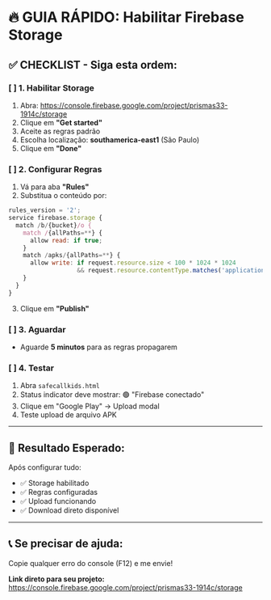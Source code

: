 # 🔥 GUIA RÁPIDO: Habilitar Firebase Storage

## ✅ **CHECKLIST - Siga esta ordem:**

### [ ] 1. Habilitar Storage
1. Abra: https://console.firebase.google.com/project/prismas33-1914c/storage
2. Clique em **"Get started"**
3. Aceite as regras padrão
4. Escolha localização: **southamerica-east1** (São Paulo)
5. Clique em **"Done"**

### [ ] 2. Configurar Regras
1. Vá para aba **"Rules"**
2. Substitua o conteúdo por:

```javascript
rules_version = '2';
service firebase.storage {
  match /b/{bucket}/o {
    match /{allPaths=**} {
      allow read: if true;
    }
    match /apks/{allPaths=**} {
      allow write: if request.resource.size < 100 * 1024 * 1024
                   && request.resource.contentType.matches('application/.*');
    }
  }
}
```

3. Clique em **"Publish"**

### [ ] 3. Aguardar
- Aguarde **5 minutos** para as regras propagarem

### [ ] 4. Testar
1. Abra `safecallkids.html`
2. Status indicator deve mostrar: 🟢 "Firebase conectado"
3. Clique em "Google Play" → Upload modal
4. Teste upload de arquivo APK

---

## 🎯 **Resultado Esperado:**

Após configurar tudo:
- ✅ Storage habilitado
- ✅ Regras configuradas  
- ✅ Upload funcionando
- ✅ Download direto disponível

---

## 📞 **Se precisar de ajuda:**

Copie qualquer erro do console (F12) e me envie!

**Link direto para seu projeto:**
https://console.firebase.google.com/project/prismas33-1914c/storage

